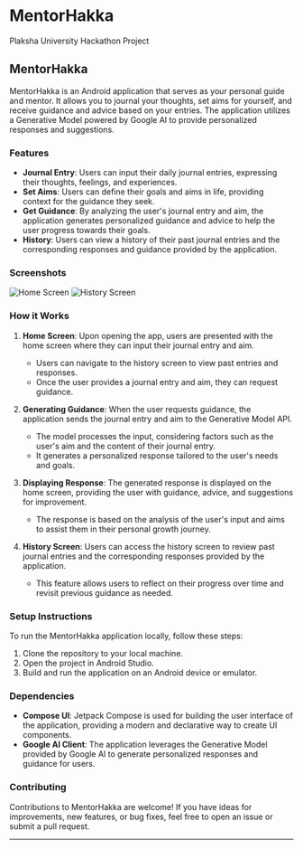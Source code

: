 # MentorHakka
 Plaksha University Hackathon Project
## MentorHakka

MentorHakka is an Android application that serves as your personal guide and mentor. It allows you to journal your thoughts, set aims for yourself, and receive guidance and advice based on your entries. The application utilizes a Generative Model powered by Google AI to provide personalized responses and suggestions.

### Features

- **Journal Entry**: Users can input their daily journal entries, expressing their thoughts, feelings, and experiences.
- **Set Aims**: Users can define their goals and aims in life, providing context for the guidance they seek.
- **Get Guidance**: By analyzing the user's journal entry and aim, the application generates personalized guidance and advice to help the user progress towards their goals.
- **History**: Users can view a history of their past journal entries and the corresponding responses and guidance provided by the application.

### Screenshots

![Home Screen](/screenshots/home_screen.png)
![History Screen](/screenshots/history_screen.png)

### How it Works

1. **Home Screen**: Upon opening the app, users are presented with the home screen where they can input their journal entry and aim.
   - Users can navigate to the history screen to view past entries and responses.
   - Once the user provides a journal entry and aim, they can request guidance.

2. **Generating Guidance**: When the user requests guidance, the application sends the journal entry and aim to the Generative Model API.
   - The model processes the input, considering factors such as the user's aim and the content of their journal entry.
   - It generates a personalized response tailored to the user's needs and goals.

3. **Displaying Response**: The generated response is displayed on the home screen, providing the user with guidance, advice, and suggestions for improvement.
   - The response is based on the analysis of the user's input and aims to assist them in their personal growth journey.

4. **History Screen**: Users can access the history screen to review past journal entries and the corresponding responses provided by the application.
   - This feature allows users to reflect on their progress over time and revisit previous guidance as needed.

### Setup Instructions

To run the MentorHakka application locally, follow these steps:

1. Clone the repository to your local machine.
2. Open the project in Android Studio.
3. Build and run the application on an Android device or emulator.

### Dependencies

- **Compose UI**: Jetpack Compose is used for building the user interface of the application, providing a modern and declarative way to create UI components.
- **Google AI Client**: The application leverages the Generative Model provided by Google AI to generate personalized responses and guidance for users.

### Contributing

Contributions to MentorHakka are welcome! If you have ideas for improvements, new features, or bug fixes, feel free to open an issue or submit a pull request.

---
